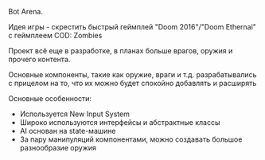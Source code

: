 Bot Arena.

Идея игры - скрестить быстрый геймплей "Doom 2016"/"Doom Ethernal" с геймплеем COD: Zombies

Проект всё еще в разработке, в планах больше врагов, оружия и прочего контента.

Основные компоненты, такие как оружие, враги и т.д. разрабатывались с прицелом на то, что их можно будет спокойно добавлять и расширять

Основные особенности:
- Используется New Input System
- Широко используются интерфейсы и абстрактные классы
- AI основан на state-машине
- За пару манипуляций компонентами, можно создавать большое разнообразие оружия
